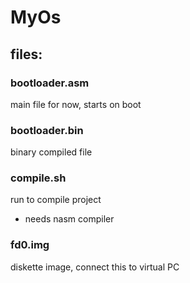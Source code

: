 # MyOs

## files:

### bootloader.asm
main file for now, starts on boot

### bootloader.bin
binary compiled file

### compile.sh
run to compile project
- needs nasm compiler

### fd0.img
diskette image, connect this to virtual PC
